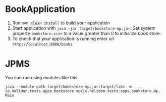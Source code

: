 # BookApplication

1. Run `mvn clean install` to build your application
2. Start application with `java -jar target/bookstore-mp.jar`. Set system property `bookstore.size` to a value 
greater than 0 to initialize book store.
3. To check that your application is running enter url `http://localhost:8080/books`

# JPMS

You can run using modules like this:

`java --module-path target/bookstore-mp.jar:target/libs -m io.helidon.tests.apps.bookstore.mp/io.helidon.tests.apps.bookstore.mp.Main`
